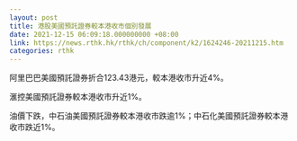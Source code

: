 ```yaml
---
layout: post
title: 港股美國預託證券較本港收市個別發展
date: 2021-12-15 06:09:18.000000000 +08:00
link: https://news.rthk.hk/rthk/ch/component/k2/1624246-20211215.htm
categories: rthk
---
```


阿里巴巴美國預託證券折合123.43港元，較本港收市升近4%。

滙控美國預託證券較本港收市升近1%。

油價下跌，中石油美國預託證券較本港收市跌逾1%；中石化美國預託證券較本港收市跌近1%。
